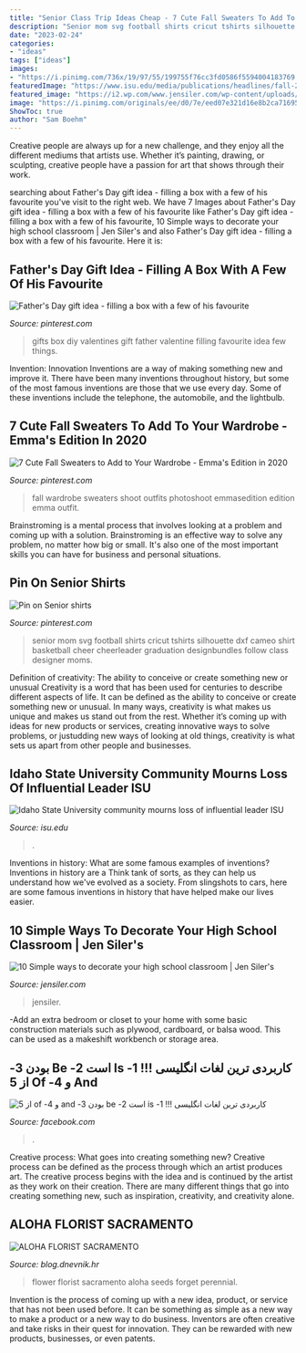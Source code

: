 ```yaml
---
title: "Senior Class Trip Ideas Cheap - 7 Cute Fall Sweaters To Add To Your Wardrobe"
description: "Senior mom svg football shirts cricut tshirts silhouette dxf cameo shirt basketball cheer cheerleader graduation designbundles follow class designer moms"
date: "2023-02-24"
categories:
- "ideas"
tags: ["ideas"]
images:
- "https://i.pinimg.com/736x/19/97/55/199755f76cc3fd0586f5594004183769.jpg"
featuredImage: "https://www.isu.edu/media/publications/headlines/fall-2019/CWHOGLodore2.JPG"
featured_image: "https://i2.wp.com/www.jensiler.com/wp-content/uploads/2017/07/Facebook-classroom-decorating.png?fit=1200%2C630&amp;ssl=1"
image: "https://i.pinimg.com/originals/ee/d0/7e/eed07e321d16e8b2ca7169591d597992.jpg"
ShowToc: true
author: "Sam Boehm"
---
```



Creative people are always up for a new challenge, and they enjoy all the different mediums that artists use. Whether it’s painting, drawing, or sculpting, creative people have a passion for art that shows through their work.

	

		
searching about Father&#039;s Day gift idea - filling a box with a few of his favourite you've visit to the right web. We have 7 Images about Father&#039;s Day gift idea - filling a box with a few of his favourite like Father&#039;s Day gift idea - filling a box with a few of his favourite, 10 Simple ways to decorate your high school classroom | Jen Siler&#039;s and also Father&#039;s Day gift idea - filling a box with a few of his favourite. Here it is:
		
    
## Father&#039;s Day Gift Idea - Filling A Box With A Few Of His Favourite

<img loading=lazy src="https://i.pinimg.com/originals/ee/d0/7e/eed07e321d16e8b2ca7169591d597992.jpg" onerror="this.onerror=null;this.src='https://tse3.mm.bing.net/th?id=OIP.ix4SPdPlZvqGlNXyfdKzpAHaLH&amp;pid=15.1';" alt="Father&#039;s Day gift idea - filling a box with a few of his favourite">

_Source: pinterest.com_

>gifts box diy valentines gift father valentine filling favourite idea few things. 

	

Invention: Innovation
Inventions are a way of making something new and improve it. There have been many inventions throughout history, but some of the most famous inventions are those that we use every day. Some of these inventions include the telephone, the automobile, and the lightbulb.

    
## 7 Cute Fall Sweaters To Add To Your Wardrobe - Emma&#039;s Edition In 2020

<img loading=lazy src="https://i.pinimg.com/originals/54/62/92/5462922e2a2e095e8b70c2fe7897d4ec.jpg" onerror="this.onerror=null;this.src='https://tse3.mm.bing.net/th?id=OIP.IaXkpUz8xFmylscSycRmngHaLG&amp;pid=15.1';" alt="7 Cute Fall Sweaters to Add to Your Wardrobe - Emma&#039;s Edition in 2020">

_Source: pinterest.com_

>fall wardrobe sweaters shoot outfits photoshoot emmasedition edition emma outfit. 

	

Brainstroming is a mental process that involves looking at a problem and coming up with a solution. Brainstroming is an effective way to solve any problem, no matter how big or small. It's also one of the most important skills you can have for business and personal situations.

    
## Pin On Senior Shirts

<img loading=lazy src="https://i.pinimg.com/736x/19/97/55/199755f76cc3fd0586f5594004183769.jpg" onerror="this.onerror=null;this.src='https://tse3.mm.bing.net/th?id=OIP.PtwiJYIVtkHhjUpz1MdyyAHaFV&amp;pid=15.1';" alt="Pin on Senior shirts">

_Source: pinterest.com_

>senior mom svg football shirts cricut tshirts silhouette dxf cameo shirt basketball cheer cheerleader graduation designbundles follow class designer moms. 

	

Definition of creativity: The ability to conceive or create something new or unusual
Creativity is a word that has been used for centuries to describe different aspects of life. It can be defined as the ability to conceive or create something new or unusual. In many ways, creativity is what makes us unique and makes us stand out from the rest. Whether it’s coming up with ideas for new products or services, creating innovative ways to solve problems, or justudding new ways of looking at old things, creativity is what sets us apart from other people and businesses.

    
## Idaho State University Community Mourns Loss Of Influential Leader ISU

<img loading=lazy src="https://www.isu.edu/media/publications/headlines/fall-2019/CWHOGLodore2.JPG" onerror="this.onerror=null;this.src='https://tse3.mm.bing.net/th?id=OIP.NvAutubbtvhmyMiodcpy_QHaFj&amp;pid=15.1';" alt="Idaho State University community mourns loss of influential leader ISU">

_Source: isu.edu_

>. 

	

Inventions in history: What are some famous examples of inventions?
Inventions in history are a Think tank of sorts, as they can help us understand how we've evolved as a society. From slingshots to cars, here are some famous inventions in history that have helped make our lives easier.

    
## 10 Simple Ways To Decorate Your High School Classroom | Jen Siler&#039;s

<img loading=lazy src="https://i2.wp.com/www.jensiler.com/wp-content/uploads/2017/07/Facebook-classroom-decorating.png?fit=1200%2C630&amp;ssl=1" onerror="this.onerror=null;this.src='https://tse1.mm.bing.net/th?id=OIP.rtdD_BGFX0Dpbrxr6QggzgHaD4&amp;pid=15.1';" alt="10 Simple ways to decorate your high school classroom | Jen Siler&#039;s">

_Source: jensiler.com_

>jensiler. 

	

-Add an extra bedroom or closet to your home with some basic construction materials such as plywood, cardboard, or balsa wood. This can be used as a makeshift workbench or storage area. 

    
## ‫کاربردی ترین لغات انگلیسی !!! 1- Is است 2- Be بودن 3- And و 4- Of از 5

<img loading=lazy src="https://lookaside.fbsbx.com/lookaside/crawler/media/?media_id=105708344733753" onerror="this.onerror=null;this.src='https://tse4.mm.bing.net/th?id=OIP.nTfmQXnQFM6nAk9_8-zSSwHaHP&amp;pid=15.1';" alt="‫کاربردی ترین لغات انگلیسی !!! 1- is است 2- be بودن 3- and و 4- of از 5">

_Source: facebook.com_

>. 

	

Creative process: What goes into creating something new?
Creative process can be defined as the process through which an artist produces art. The creative process begins with the idea and is continued by the artist as they work on their creation. There are many different things that go into creating something new, such as inspiration, creativity, and creativity alone.

    
## ALOHA FLORIST SACRAMENTO

<img loading=lazy src="http://bit.ly/qBorpc" onerror="this.onerror=null;this.src='https://tse4.mm.bing.net/th?id=OIP.j-0wp0Ypet2ReVcfsp-IVwAAAA&amp;pid=15.1';" alt="ALOHA FLORIST SACRAMENTO">

_Source: blog.dnevnik.hr_

>flower florist sacramento aloha seeds forget perennial. 

	

Invention is the process of coming up with a new idea, product, or service that has not been used before. It can be something as simple as a new way to make a product or a new way to do business. Inventors are often creative and take risks in their quest for innovation. They can be rewarded with new products, businesses, or even patents.

